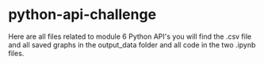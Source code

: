 # python-api-challenge
Here are all files related to module 6 Python API's
you will find the .csv file and all saved graphs in the output_data folder and all code in the two .ipynb files.
